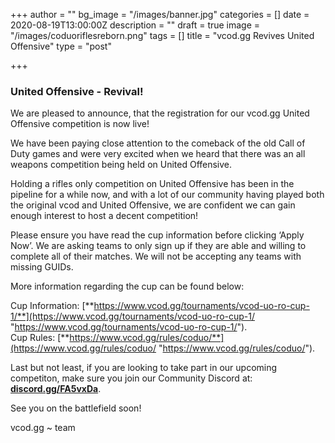 +++
author = ""
bg_image = "/images/banner.jpg"
categories = []
date = 2020-08-19T13:00:00Z
description = ""
draft = true
image = "/images/coduoriflesreborn.png"
tags = []
title = "vcod.gg Revives United Offensive"
type = "post"

+++
### **United Offensive - Revival!**

We are pleased to announce, that the registration for our vcod.gg United Offensive competition is now live!

We have been paying close attention to the comeback of the old Call of Duty games and were very excited when we heard that there was an all weapons competition being held on United Offensive.

Holding a rifles only competition on United Offensive has been in the pipeline for a while now, and with a lot of our community having played both the original vcod and United Offensive, we are confident we can gain enough interest to host a decent competition!

Please ensure you have read the cup information before clicking ‘Apply Now’. We are asking teams to only sign up if they are able and willing to complete all of their matches. We will not be accepting any teams with missing GUIDs.

More information regarding the cup can be found below:

Cup Information: [**https://www.vcod.gg/tournaments/vcod-uo-ro-cup-1/**](https://www.vcod.gg/tournaments/vcod-uo-ro-cup-1/ "https://www.vcod.gg/tournaments/vcod-uo-ro-cup-1/").  
Cup Rules: [**https://www.vcod.gg/rules/coduo/**](https://www.vcod.gg/rules/coduo/ "https://www.vcod.gg/rules/coduo/").

Last but not least, if you are looking to take part in our upcoming competiton, make sure you join our Community Discord at: [**discord.gg/FA5vxDa**](https://discord.gg/FA5vxDa. "https://discord.gg/FA5vxDa.").

See you on the battlefield soon!

vcod.gg \~ team